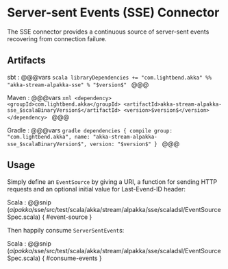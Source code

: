 # Server-sent Events (SSE) Connector

The SSE connector provides a continuous source of server-sent events recovering from connection failure.

## Artifacts

sbt
:   @@@vars
    ```scala
    libraryDependencies += "com.lightbend.akka" %% "akka-stream-alpakka-sse" % "$version$"
    ```
    @@@

Maven
:   @@@vars
    ```xml
    <dependency>
      <groupId>com.lightbend.akka</groupId>
      <artifactId>akka-stream-alpakka-sse_$scalaBinaryVersion$</artifactId>
      <version>$version$</version>
    </dependency>
    ```
    @@@

Gradle
:   @@@vars
    ```gradle
    dependencies {
      compile group: "com.lightbend.akka", name: "akka-stream-alpakka-sse_$scalaBinaryVersion$", version: "$version$"
    }
    ```
    @@@

## Usage

Simply define an `EventSource` by giving a URI, a function for sending HTTP requests and an optional initial value for Last-Evend-ID header:  

Scala
: @@snip ($alpakka$/sse/src/test/scala/akka/stream/alpakka/sse/scaladsl/EventSourceSpec.scala) { #event-source }

Then happily consume `ServerSentEvent`s:

Scala
: @@snip ($alpakka$/sse/src/test/scala/akka/stream/alpakka/sse/scaladsl/EventSourceSpec.scala) { #consume-events }

